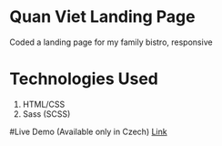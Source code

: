 # Quan Viet Landing Page

Coded a landing page for my family bistro, responsive

# Technologies Used
1. HTML/CSS
2. Sass (SCSS)

#Live Demo (Available only in Czech)
[Link](http://quanviet.tode.cz/)

